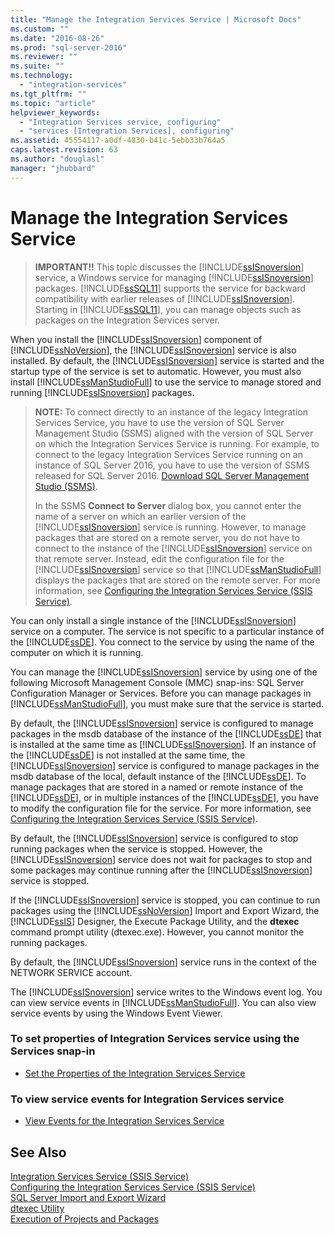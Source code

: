```yaml
---
title: "Manage the Integration Services Service | Microsoft Docs"
ms.custom: ""
ms.date: "2016-08-26"
ms.prod: "sql-server-2016"
ms.reviewer: ""
ms.suite: ""
ms.technology: 
  - "integration-services"
ms.tgt_pltfrm: ""
ms.topic: "article"
helpviewer_keywords: 
  - "Integration Services service, configuring"
  - "services [Integration Services], configuring"
ms.assetid: 45554117-a0df-4830-b41c-5ebb33b764a5
caps.latest.revision: 63
ms.author: "douglasl"
manager: "jhubbard"
---
```

# Manage the Integration Services Service
    
> **IMPORTANT!!** This topic discusses the [!INCLUDE[ssISnoversion](../../advanced-analytics/r-services/includes/ssisnoversion-md.md)] service, a Windows service for managing [!INCLUDE[ssISnoversion](../../advanced-analytics/r-services/includes/ssisnoversion-md.md)] packages. [!INCLUDE[ssSQL11](../../analysis-services/includes/sssql11-md.md)] supports the service for backward compatibility with earlier releases of [!INCLUDE[ssISnoversion](../../advanced-analytics/r-services/includes/ssisnoversion-md.md)]. Starting in [!INCLUDE[ssSQL11](../../analysis-services/includes/sssql11-md.md)], you can manage objects such as packages on the Integration Services server.  
  
 When you install the [!INCLUDE[ssISnoversion](../../advanced-analytics/r-services/includes/ssisnoversion-md.md)] component of [!INCLUDE[ssNoVersion](../../advanced-analytics/r-services/includes/ssnoversion-md.md)], the [!INCLUDE[ssISnoversion](../../advanced-analytics/r-services/includes/ssisnoversion-md.md)] service is also installed. By default, the [!INCLUDE[ssISnoversion](../../advanced-analytics/r-services/includes/ssisnoversion-md.md)] service is started and the startup type of the service is set to automatic. However, you must also install [!INCLUDE[ssManStudioFull](../../advanced-analytics/r-services/includes/ssmanstudiofull-md.md)] to use the service to manage stored and running [!INCLUDE[ssISnoversion](../../advanced-analytics/r-services/includes/ssisnoversion-md.md)] packages.  
  
> **NOTE:** To connect directly to an instance of the legacy Integration Services Service, you have to use the version of SQL Server Management Studio (SSMS) aligned with the version of SQL Server on which the Integration Services Service is running. For example, to connect to the legacy Integration Services Service running on an instance of SQL Server 2016, you have to use the version of SSMS released for SQL Server 2016. [Download SQL Server Management Studio (SSMS)](https://msdn.microsoft.com/library/mt238290.aspx).
>
>   In the SSMS **Connect to Server** dialog box, you cannot enter the name of a server on which an earlier version of the [!INCLUDE[ssISnoversion](../../advanced-analytics/r-services/includes/ssisnoversion-md.md)] service is running. However, to manage packages that are stored on a remote server, you do not have to connect to the instance of the [!INCLUDE[ssISnoversion](../../advanced-analytics/r-services/includes/ssisnoversion-md.md)] service on that remote server. Instead, edit the configuration file for the [!INCLUDE[ssISnoversion](../../advanced-analytics/r-services/includes/ssisnoversion-md.md)] service so that [!INCLUDE[ssManStudioFull](../../advanced-analytics/r-services/includes/ssmanstudiofull-md.md)] displays the packages that are stored on the remote server. For more information, see [Configuring the Integration Services Service &#40;SSIS Service&#41;](../../integration-services/service/configuring-the-integration-services-service-ssis-service.md).  
  
 You can only install a single instance of the [!INCLUDE[ssISnoversion](../../advanced-analytics/r-services/includes/ssisnoversion-md.md)] service on a computer. The service is not specific to a particular instance of the [!INCLUDE[ssDE](../../analysis-services/instances/install/windows/includes/ssde-md.md)]. You connect to the service by using the name of the computer on which it is running.  
  
 You can manage the [!INCLUDE[ssISnoversion](../../advanced-analytics/r-services/includes/ssisnoversion-md.md)] service by using one of the following Microsoft Management Console (MMC) snap-ins: SQL Server Configuration Manager or Services. Before you can manage packages in [!INCLUDE[ssManStudioFull](../../advanced-analytics/r-services/includes/ssmanstudiofull-md.md)], you must make sure that the service is started.  
  
 By default, the [!INCLUDE[ssISnoversion](../../advanced-analytics/r-services/includes/ssisnoversion-md.md)] service is configured to manage packages in the msdb database of the instance of the [!INCLUDE[ssDE](../../analysis-services/instances/install/windows/includes/ssde-md.md)] that is installed at the same time as [!INCLUDE[ssISnoversion](../../advanced-analytics/r-services/includes/ssisnoversion-md.md)]. If an instance of the [!INCLUDE[ssDE](../../analysis-services/instances/install/windows/includes/ssde-md.md)] is not installed at the same time, the [!INCLUDE[ssISnoversion](../../advanced-analytics/r-services/includes/ssisnoversion-md.md)] service is configured to manage packages in the msdb database of the local, default instance of the [!INCLUDE[ssDE](../../analysis-services/instances/install/windows/includes/ssde-md.md)]. To manage packages that are stored in a named or remote instance of the [!INCLUDE[ssDE](../../analysis-services/instances/install/windows/includes/ssde-md.md)], or in multiple instances of the [!INCLUDE[ssDE](../../analysis-services/instances/install/windows/includes/ssde-md.md)], you have to modify the configuration file for the service. For more information, see [Configuring the Integration Services Service &#40;SSIS Service&#41;](../../integration-services/service/configuring-the-integration-services-service-ssis-service.md).  
  
 By default, the [!INCLUDE[ssISnoversion](../../advanced-analytics/r-services/includes/ssisnoversion-md.md)] service is configured to stop running packages when the service is stopped. However, the [!INCLUDE[ssISnoversion](../../advanced-analytics/r-services/includes/ssisnoversion-md.md)] service does not wait for packages to stop and some packages may continue running after the [!INCLUDE[ssISnoversion](../../advanced-analytics/r-services/includes/ssisnoversion-md.md)] service is stopped.  
  
 If the [!INCLUDE[ssISnoversion](../../advanced-analytics/r-services/includes/ssisnoversion-md.md)] service is stopped, you can continue to run packages using the [!INCLUDE[ssNoVersion](../../advanced-analytics/r-services/includes/ssnoversion-md.md)] Import and Export Wizard, the [!INCLUDE[ssIS](../../analysis-services/instances/includes/ssis-md.md)] Designer, the Execute Package Utility, and the **dtexec** command prompt utility (dtexec.exe). However, you cannot monitor the running packages.  
  
 By default, the [!INCLUDE[ssISnoversion](../../advanced-analytics/r-services/includes/ssisnoversion-md.md)] service runs in the context of the NETWORK SERVICE account.  
  
 The [!INCLUDE[ssISnoversion](../../advanced-analytics/r-services/includes/ssisnoversion-md.md)] service writes to the Windows event log. You can view service events in [!INCLUDE[ssManStudioFull](../../advanced-analytics/r-services/includes/ssmanstudiofull-md.md)]. You can also view service events by using the Windows Event Viewer.  
  
### To set properties of Integration Services service using the Services snap-in  
  
-   [Set the Properties of the Integration Services Service](../../integration-services/service/set-the-properties-of-the-integration-services-service.md)  
  
### To view service events for Integration Services service  
  
-   [View Events for the Integration Services Service](../../integration-services/service/view-events-for-the-integration-services-service.md)  
  
## See Also  
 [Integration Services Service &#40;SSIS Service&#41;](../../integration-services/service/integration-services-service-ssis-service.md)   
 [Configuring the Integration Services Service &#40;SSIS Service&#41;](../../integration-services/service/configuring-the-integration-services-service-ssis-service.md)   
 [SQL Server Import and Export Wizard](../Topic/SQL%20Server%20Import%20and%20Export%20Wizard.md)   
 [dtexec Utility](../../integration-services/packages/dtexec-utility.md)   
 [Execution of Projects and Packages](https://msdn.microsoft.com/library/ms141708(v=sql.130).aspx)  
  
  